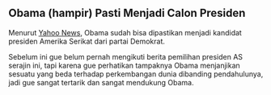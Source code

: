 ## Obama (hampir) Pasti Menjadi Calon Presiden

Menurut [Yahoo News](http://news.yahoo.com/s/ap/primary_rdp;_ylt=AspXNnYFkHqUYOyfygYYeUas0NUE), Obama sudah bisa dipastikan menjadi kandidat presiden Amerika Serikat dari partai Demokrat.

Sebelum ini gue belum pernah mengikuti berita pemilihan presiden AS serajin ini, tapi karena gue perhatikan tampaknya Obama menjanjikan sesuatu yang beda terhadap perkembangan dunia dibanding pendahulunya, jadi gue sangat tertarik dan sangat mendukung Obama.

<!-- {"time": "2008-06-03 21:24:42", "title": "Obama (hampir) Pasti Menjadi Calon Presiden"} -->
